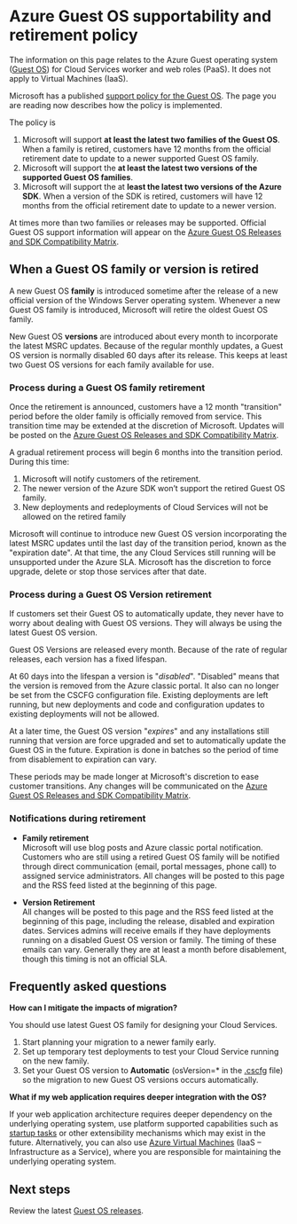 <properties 
   pageTitle="Supportability and retirement policy guide for Azure Guest OS | Microsoft Azure" 
   description="Provides information about what Microsoft will support as regards to the Azure Guest OS used by Cloud Services." 
   services="cloud-services" 
   documentationCenter="na" 
   authors="raiye" 
   manager="timlt" 
   editor=""/>

<tags
   ms.service="cloud-services"
   ms.devlang="na"
   ms.topic="article"
   ms.tgt_pltfrm="na"
   ms.workload="tbd" 
   ms.date="10/24/2016"
   ms.author="raiye"/>

# <a name="azure-guest-os-supportability-and-retirement-policy"></a>Azure Guest OS supportability and retirement policy
The information on this page relates to the Azure Guest operating system ([Guest OS](cloud-services-guestos-update-matrix.md)) for Cloud Services worker and web roles (PaaS). It does not apply to Virtual Machines (IaaS). 

Microsoft has a published [support policy for the Guest OS](http://support.microsoft.com/gp/azure-cloud-lifecycle-faq). The page you are reading now describes how the policy is implemented.

The policy is 

1. Microsoft will support **at least the latest two families of the Guest OS**. When a family is retired, customers have 12 months from the official retirement date to update to a newer supported Guest OS family.
2. Microsoft will support the **at least the latest two versions of the supported Guest OS families**. 
3. Microsoft will support the at **least the latest two versions of the Azure SDK**. When a version of the SDK is retired, customers will have 12 months from the official retirement date to update to a newer version. 

At times more than two families or releases may be supported. Official Guest OS support information will appear on the [Azure Guest OS Releases and SDK Compatibility Matrix](cloud-services-guestos-update-matrix.md).


## <a name="when-a-guest-os-family-or-version-is-retired"></a>When a Guest OS family or version is retired 


A new Guest OS **family** is introduced sometime after the release of a new official version of the Windows Server operating system. Whenever a new Guest OS family is introduced, Microsoft will retire the oldest Guest OS family. 

New Guest OS **versions** are introduced about every month to incorporate the latest MSRC updates. Because of the regular monthly updates, a Guest OS version is normally disabled 60 days after its release. This keeps at least two Guest OS versions for each family available for use. 

### <a name="process-during-a-guest-os-family-retirement"></a>Process during a Guest OS family retirement 


Once the retirement is announced, customers have a 12 month "transition" period before the older family is officially removed from service. This transition time may be extended at the discretion of Microsoft. Updates will be posted on the [Azure Guest OS Releases and SDK Compatibility Matrix](cloud-services-guestos-update-matrix.md).

A gradual retirement process will begin 6 months into the transition period. During this time:

1. Microsoft will notify customers of the retirement. 
2. The newer version of the Azure SDK won’t support the retired Guest OS family.
3. New deployments and redeployments of Cloud Services will not be allowed on the retired family

Microsoft will continue to introduce new Guest OS version incorporating the latest MSRC updates until the last day of the transition period, known as the "expiration date". At that time, the any Cloud Services still running will be unsupported under the Azure SLA. Microsoft has the discretion to force upgrade, delete or stop those services after that date.



### <a name="process-during-a-guest-os-version-retirement"></a>Process during a Guest OS Version retirement 
If customers set their Guest OS to automatically update, they never have to worry about dealing with Guest OS versions. They will always be using the latest Guest OS version.

Guest OS Versions are released every month. Because of the rate of regular releases, each version has a fixed lifespan.

At 60 days into the lifespan a version is "*disabled*". "Disabled" means that the version is removed from the Azure classic portal. It also can no longer be set from the CSCFG configuration file. Existing deployments are left running, but new deployments and code and configuration updates to existing deployments will not be allowed. 

At a later time, the Guest OS version "*expires*" and any installations still running that version are force upgraded and set to automatically update the Guest OS in the future. Expiration is done in batches so the period of time from disablement to expiration can vary. 

These periods may be made longer at Microsoft's discretion to ease customer transitions. Any changes will be communicated on the [Azure Guest OS Releases and SDK Compatibility Matrix](cloud-services-guestos-update-matrix.md).



### <a name="notifications-during-retirement"></a>Notifications during retirement 

* **Family retirement** <br>Microsoft will use blog posts and Azure classic portal notification. Customers who are still using a retired Guest OS family will be notified through direct communication (email, portal messages, phone call) to assigned service administrators. All changes will be posted to this page and the RSS feed listed at the beginning of this page. 


* **Version Retirement** <br>All changes will be posted to this page and the RSS feed listed at the beginning of this page, including the release, disabled and expiration dates. Services admins will receive emails if they have deployments running on a disabled Guest OS version or family. The timing of these emails can vary. Generally they are at least a month before disablement, though this timing is not an official SLA. 


## <a name="frequently-asked-questions"></a>Frequently asked questions

**How can I mitigate the impacts of migration?**

You should use latest Guest OS family for designing your Cloud Services. 

1. Start planning your migration to a newer family early. 
2. Set up temporary test deployments to test your Cloud Service running on the new family. 
3. Set your Guest OS version to **Automatic** (osVersion=* in the [.cscfg](cloud-services-model-and-package.md#cscfg) file) so the migration to new Guest OS versions occurs automatically.

**What if my web application requires deeper integration with the OS?**

If your web application architecture requires deeper dependency on the underlying operating system, use platform supported capabilities such as [startup tasks](cloud-services-startup-tasks.md) or other extensibility mechanisms which may exist in the future. Alternatively, you can also use [Azure Virtual Machines](https://azure.microsoft.com/documentation/scenarios/virtual-machines/) (IaaS – Infrastructure as a Service), where you are responsible for maintaining the underlying operating system.
 
## <a name="next-steps"></a>Next steps
Review the latest [Guest OS releases](cloud-services-guestos-update-matrix.md).
